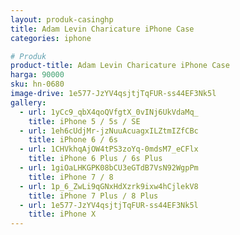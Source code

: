 ```yaml
---
layout: produk-casinghp
title: Adam Levin Charicature iPhone Case
categories: iphone

# Produk
product-title: Adam Levin Charicature iPhone Case
harga: 90000
sku: hn-0680
image-drive: 1e577-JzYV4qsjtjTqFUR-ss44EF3Nk5l
gallery:
  - url: 1yCc9_qbX4qoQVfgtX_0vINj6UkVdaMq_
    title: iPhone 5 / 5s / SE
  - url: 1eh6cUdjMr-jzNuuAcuagxILZtmIZfCBc
    title: iPhone 6 / 6s
  - url: 1CHVkhqAjOW4tPS3zoYq-0mdsM7_eCFlx
    title: iPhone 6 Plus / 6s Plus
  - url: 1giOaLHKGPK08bCU3eGTdB7VsN92WgpPm
    title: iPhone 7 / 8
  - url: 1p_6_ZwLi9qGNxHdXzrk9ixw4hCjlekV8
    title: iPhone 7 Plus / 8 Plus
  - url: 1e577-JzYV4qsjtjTqFUR-ss44EF3Nk5l
    title: iPhone X
---
```

